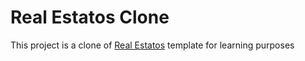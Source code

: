 # Real Estatos Clone

This project is a clone of [Real Estatos](https://realestate-template.webflow.io) template for learning purposes
